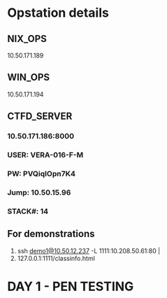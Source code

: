 # Opstation details
  ## NIX_OPS
  10.50.171.189
  
  ## WIN_OPS
  10.50.171.194

  ## CTFD_SERVER
  ### 10.50.171.186:8000  
  ### USER: VERA-016-F-M
  ### PW: PVQiqIOpn7K4
  ### Jump: 10.50.15.96
  ### STACK#: 14

  ## For demonstrations
  1. ssh demo1@10.50.12.237 -L 1111:10.208.50.61:80 |
  2. 127.0.0.1:1111/classinfo.html
  
# DAY 1 - PEN TESTING
  
 

  
